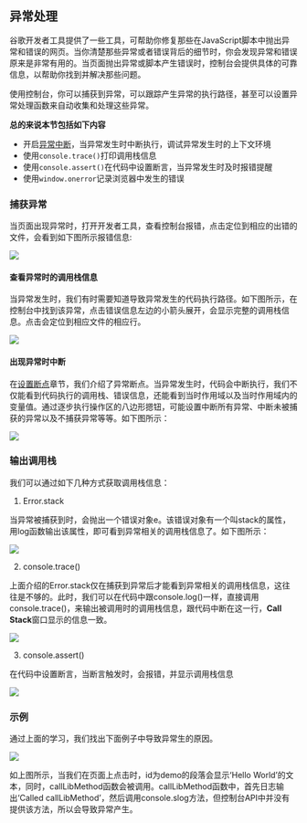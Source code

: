 ## 异常处理

谷歌开发者工具提供了一些工具，可帮助你修复那些在JavaScript脚本中抛出异常和错误的网页。当你清楚那些异常或者错误背后的细节时，你会发现异常和错误原来是非常有用的。当页面抛出异常或脚本产生错误时，控制台会提供具体的可靠信息，以帮助你找到并解决那些问题。

使用控制台，你可以捕获到异常，可以跟踪产生异常的执行路径，甚至可以设置异常处理函数来自动收集和处理这些异常。

**总的来说本节包括如下内容**

* 开启[异常中断](设置断点.md)，当异常发生时中断执行，调试异常发生时的上下文环境
* 使用`console.trace()`打印调用栈信息
* 使用`console.assert()`在代码中设置断言，当异常发生时及时报错提醒
* 使用`window.onerror`记录浏览器中发生的错误

### 捕获异常

当页面出现异常时，打开开发者工具，查看控制台报错，点击定位到相应的出错的文件，会看到如下图所示报错信息:

![](https://developers.google.cn/web/tools/chrome-devtools/console/images/track-exceptions-tracking-exceptions.jpg)

#### 查看异常时的调用栈信息

当异常发生时，我们有时需要知道导致异常发生的代码执行路径。如下图所示，在控制台中找到该异常，点击错误信息左边的小箭头展开，会显示完整的调用栈信息。点击会定位到相应文件的相应行。

![](https://developers.google.cn/web/tools/chrome-devtools/console/images/track-exceptions-exception-stack-trace.jpg)

#### 出现异常时中断

在[设置断点](设置断点.md)章节，我们介绍了异常断点。当异常发生时，代码会中断执行，我们不仅能看到代码执行的调用栈、错误信息，还能看到当时作用域以及当时作用域内的变量值。通过逐步执行操作区的八边形摁钮，可能设置中断所有异常、中断未被捕获的异常以及不捕获异常等等。如下图所示：

![](https://developers.google.cn/web/tools/chrome-devtools/console/images/track-exceptions-pause-execution.jpg)

### 输出调用栈

我们可以通过如下几种方式获取调用栈信息：

1. Error.stack

 当异常被捕获到时，会抛出一个错误对象e。该错误对象有一个叫stack的属性，用log函数输出该属性，即可看到异常相关的调用栈信息了。如下图所示：
 
 ![](https://developers.google.cn/web/tools/chrome-devtools/console/images/track-exceptions-error-stack.jpg)
 
2. console.trace()

 上面介绍的Error.stack仅在捕获到异常后才能看到异常相关的调用栈信息，这往往是不够的。此时，我们可以在代码中跟console.log()一样，直接调用console.trace()，来输出被调用时的调用栈信息，跟代码中断在这一行，**Call Stack**窗口显示的信息一致。
 
 ![](https://developers.google.cn/web/tools/chrome-devtools/console/images/track-exceptions-console-trace.jpg)
 
3. console.assert()

 在代码中设置断言，当断言触发时，会报错，并显示调用栈信息
 
 ![](https://developers.google.cn/web/tools/chrome-devtools/console/images/track-exceptions-console-assert.jpg)
 
 ### 示例
 
 通过上面的学习，我们找出下面例子中导致异常生的原因。
 
 ![](https://developers.google.cn/web/tools/chrome-devtools/console/images/track-exceptions-example-code.png)
 
 如上图所示，当我们在页面上点击时，id为demo的段落会显示‘Hello World’的文本，同时，callLibMethod函数会被调用。callLibMethod函数中，首先日志输出‘Called callLibMethod’，然后调用console.slog方法，但控制台API中并没有提供该方法，所以会导致异常产生。
